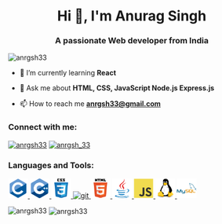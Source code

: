 <h1 align="center">Hi 👋, I'm Anurag Singh</h1>
<h3 align="center">A passionate Web developer from India</h3>

<p align="left"> <img src="https://komarev.com/ghpvc/?username=anrgsh33&label=Profile%20views&color=0e75b6&style=flat" alt="anrgsh33" /> </p>

- 🌱 I’m currently learning **React**

- 💬 Ask me about **HTML, CSS, JavaScript Node.js Express.js**

- 📫 How to reach me **anrgsh33@gmail.com**

<h3 align="left">Connect with me:</h3>
<p align="left">
<a href="https://www.codechef.com/users/anrgsh33" target="blank"><img align="center" src="https://cdn.jsdelivr.net/npm/simple-icons@3.1.0/icons/codechef.svg" alt="anrgsh33" height="30" width="40" /></a>
<a href="https://codeforces.com/profile/anrgsh_33" target="blank"><img align="center" src="https://raw.githubusercontent.com/rahuldkjain/github-profile-readme-generator/master/src/images/icons/Social/codeforces.svg" alt="anrgsh_33" height="30" width="40" /></a>
</p>

<h3 align="left">Languages and Tools:</h3>
<p align="left"> <a href="https://www.cprogramming.com/" target="_blank" rel="noreferrer"> <img src="https://raw.githubusercontent.com/devicons/devicon/master/icons/c/c-original.svg" alt="c" width="40" height="40"/> </a> <a href="https://www.w3schools.com/cpp/" target="_blank" rel="noreferrer"> <img src="https://raw.githubusercontent.com/devicons/devicon/master/icons/cplusplus/cplusplus-original.svg" alt="cplusplus" width="40" height="40"/> </a> <a href="https://www.w3schools.com/css/" target="_blank" rel="noreferrer"> <img src="https://raw.githubusercontent.com/devicons/devicon/master/icons/css3/css3-original-wordmark.svg" alt="css3" width="40" height="40"/> </a> <a href="https://git-scm.com/" target="_blank" rel="noreferrer"> <img src="https://www.vectorlogo.zone/logos/git-scm/git-scm-icon.svg" alt="git" width="40" height="40"/> </a> <a href="https://www.w3.org/html/" target="_blank" rel="noreferrer"> <img src="https://raw.githubusercontent.com/devicons/devicon/master/icons/html5/html5-original-wordmark.svg" alt="html5" width="40" height="40"/> </a> <a href="https://www.java.com" target="_blank" rel="noreferrer"> <img src="https://raw.githubusercontent.com/devicons/devicon/master/icons/java/java-original.svg" alt="java" width="40" height="40"/> </a> <a href="https://developer.mozilla.org/en-US/docs/Web/JavaScript" target="_blank" rel="noreferrer"> <img src="https://raw.githubusercontent.com/devicons/devicon/master/icons/javascript/javascript-original.svg" alt="javascript" width="40" height="40"/> </a> <a href="https://www.linux.org/" target="_blank" rel="noreferrer"> <img src="https://raw.githubusercontent.com/devicons/devicon/master/icons/linux/linux-original.svg" alt="linux" width="40" height="40"/> </a> <a href="https://www.mysql.com/" target="_blank" rel="noreferrer"> <img src="https://raw.githubusercontent.com/devicons/devicon/master/icons/mysql/mysql-original-wordmark.svg" alt="mysql" width="40" height="40"/> </a> </p>

<p><img align="left" src="https://github-readme-stats.vercel.app/api/top-langs?username=anrgsh33&show_icons=true&locale=en&layout=compact" alt="anrgsh33" /></p>

<p>&nbsp;<img align="center" src="https://github-readme-stats.vercel.app/api?username=anrgsh33&show_icons=true&locale=en" alt="anrgsh33" /></p>

